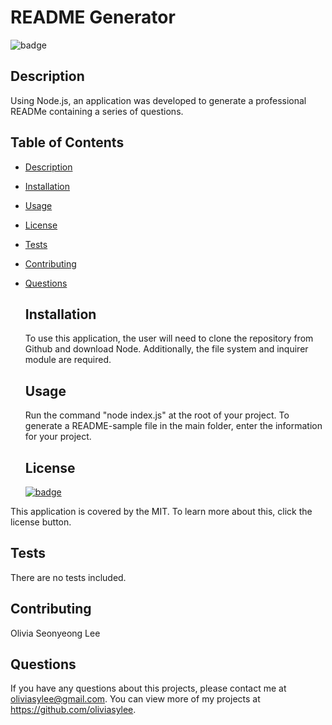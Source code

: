 
  # README Generator

  ![badge](https://img.shields.io/badge/license-MIT-brightgreen)

  ## Description
  Using Node.js, an application was developed to generate a professional READMe containing a series of questions.

  ## Table of Contents
- [Description](#description)
- [Installation](#installation)
- [Usage](#usage)
- [License](#license)
- [Tests](#tests)
- [Contributing](#contributing)
- [Questions](#questions)

  ## Installation
  To use this application, the user will need to clone the repository from Github and download Node. Additionally, the file system and inquirer module are required.

  ## Usage
  Run the command "node index.js" at the root of your project. To generate a README-sample file in the main folder, enter the information for your project.

  ## License
  [![badge](https://img.shields.io/badge/license-MIT-brightgreen)](https://choosealicense.com/licenses/mit/)
    
 This application is covered by the MIT. To learn more about this, click the license button.

  ## Tests
  There are no tests included.

  ## Contributing
  Olivia Seonyeong Lee

  ## Questions
  If you have any questions about this projects, please contact me at oliviasylee@gmail.com. You can view more of my projects at https://github.com/oliviasylee.
